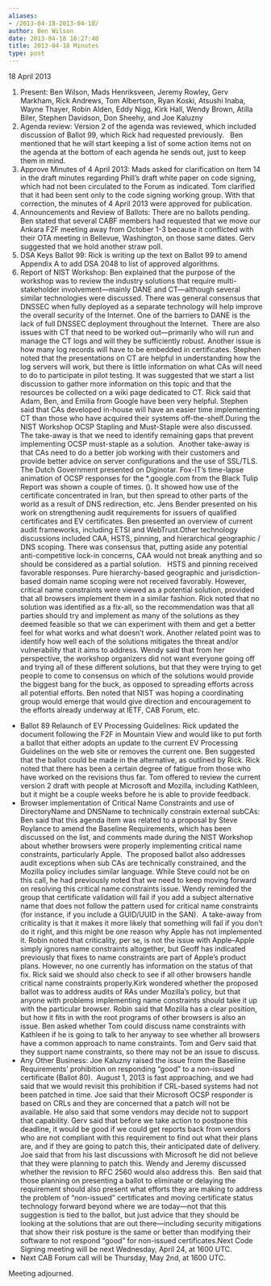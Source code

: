 ```yaml
---
aliases:
- /2013-04-18-2013-04-18/
author: Ben Wilson
date: 2013-04-18 16:27:40
title: 2013-04-18 Minutes
type: post
---
```


18 April 2013

1. Present: Ben Wilson, Mads Henriksveen, Jeremy Rowley, Gerv Markham, Rick Andrews, Tom Albertson, Ryan Koski, Atsushi Inaba, Wayne Thayer, Robin Alden, Eddy Nigg, Kirk Hall, Wendy Brown, Atilla Biler, Stephen Davidson, Don Sheehy, and Joe Kaluzny
1. Agenda review: Version 2 of the agenda was reviewed, which included discussion of Ballot 99, which Rick had requested previously.   Ben mentioned that he will start keeping a list of some action items not on the agenda at the bottom of each agenda he sends out, just to keep them in mind.
1. Approve Minutes of 4 April 2013: Mads asked for clarification on Item 14 in the draft minutes regarding Phill’s draft white paper on code signing, which had not been circulated to the Forum as indicated. Tom clarified that it had been sent only to the code signing working group. With that correction, the minutes of 4 April 2013 were approved for publication.
1. Announcements and Review of Ballots: There are no ballots pending. Ben stated that several CABF members had requested that we move our Ankara F2F meeting away from October 1-3 because it conflicted with their OTA meeting in Bellevue, Washington, on those same dates. Gerv suggested that we hold another straw poll.
1. DSA Keys Ballot 99: Rick is writing up the text on Ballot 99 to amend Appendix A to add DSA 2048 to list of approved algorithms.
1. Report of NIST Workshop: Ben explained that the purpose of the workshop was to review the industry solutions that require multi-stakeholder involvement—mainly DANE and CT—although several similar technologies were discussed. There was general consensus that DNSSEC when fully deployed as a separate technology will help improve the overall security of the Internet. One of the barriers to DANE is the lack of full DNSSEC deployment throughout the Internet.  There are also issues with CT that need to be worked out—primarily who will run and manage the CT logs and will they be sufficiently robust. Another issue is how many log records will have to be embedded in certificates. Stephen noted that the presentations on CT are helpful in understanding how the log servers will work, but there is little information on what CAs will need to do to participate in pilot testing. It was suggested that we start a list discussion to gather more information on this topic and that the resources be collected on a wiki page dedicated to CT. Rick said that Adam, Ben, and Emilia from Google have been very helpful. Stephen said that CAs developed in-house will have an easier time implementing CT than those who have acquired their systems off-the-shelf.During the NIST Workshop OCSP Stapling and Must-Staple were also discussed. The take-away is that we need to identify remaining gaps that prevent implementing OCSP must-staple as a solution.  Another take-away is that CAs need to do a better job working with their customers and provide better advice on server configurations and the use of SSL/TLS. The Dutch Government presented on Diginotar. Fox-IT’s time-lapse animation of OCSP responses for the \*.google.com from the Black Tulip Report was shown a couple of times. (). It showed how use of the certificate concentrated in Iran, but then spread to other parts of the world as a result of DNS redirection, etc. Jens Bender presented on his work on strengthening audit requirements for issuers of qualified certificates and EV certificates. Ben presented an overview of current audit frameworks, including ETSI and WebTrust.Other technology discussions included CAA, HSTS, pinning, and hierarchical geographic / DNS scoping. There was consensus that, putting aside any potential anti-competitive lock-in concerns, CAA would not break anything and so should be considered as a partial solution.   HSTS and pinning received favorable responses. Pure hierarchy-based geographic and jurisdiction-based domain name scoping were not received favorably. However, critical name constraints were viewed as a potential solution, provided that all browsers implement them in a similar fashion. Rick noted that no solution was identified as a fix-all, so the recommendation was that all parties should try and implement as many of the solutions as they deemed feasible so that we can experiment with them and get a better feel for what works and what doesn’t work. Another related point was to identify how well each of the solutions mitigates the threat and/or vulnerability that it aims to address.
   Wendy said that from her perspective, the workshop organizers did not want everyone going off and trying all of these different solutions, but that they were trying to get people to come to consensus on which of the solutions would provide the biggest bang for the buck, as opposed to spreading efforts across all potential efforts. Ben noted that NIST was hoping a coordinating group would emerge that would give direction and encouragement to the efforts already underway at IETF, CAB Forum, etc.

- Ballot 89 Relaunch of EV Processing Guidelines: Rick updated the document following the F2F in Mountain View and would like to put forth a ballot that either adopts an update to the current EV Processing Guidelines on the web site or removes the current one. Ben suggested that the ballot could be made in the alternative, as outlined by Rick. Rick noted that there has been a certain degree of fatigue from those who have worked on the revisions thus far. Tom offered to review the current version 2 draft with people at Microsoft and Mozilla, including Kathleen, but it might be a couple weeks before he is able to provide feedback.
- Browser implementation of Critical Name Constraints and use of DirectoryName and DNSName to technically constrain external subCAs: Ben said that this agenda item was related to a proposal by Steve Roylance to amend the Baseline Requirements, which has been discussed on the list, and comments made during the NIST Workshop about whether browsers were properly implementing critical name constraints, particularly Apple.  The proposed ballot also addresses audit exceptions when sub CAs are technically constrained, and the Mozilla policy includes similar language. While Steve could not be on this call, he had previously noted that we need to keep moving forward on resolving this critical name constraints issue. Wendy reminded the group that certificate validation will fail if you add a subject alternative name that does not follow the pattern used for critical name constraints (for instance, if you include a GUID/UUID in the SAN).  A take-away from criticality is that it makes it more likely that something will fail if you don’t do it right, and this might be one reason why Apple has not implemented it. Robin noted that criticality, per se, is not the issue with Apple–Apple simply ignores name constraints altogether, but Geoff has indicated previously that fixes to name constraints are part of Apple’s product plans. However, no one currently has information on the status of that fix. Rick said we should also check to see if all other browsers handle critical name constraints properly.Kirk wondered whether the proposed ballot was to address audits of RAs under Mozilla’s policy, but that anyone with problems implementing name constraints should take it up with the particular browser. Robin said that Mozilla has a clear position, but how it fits in with the root programs of other browsers is also an issue. Ben asked whether Tom could discuss name constraints with Kathleen if he is going to talk to her anyway to see whether all browsers have a common approach to name constraints. Tom and Gerv said that they support name constraints, so there may not be an issue to discuss.
- Any Other Business: Joe Kaluzny raised the issue from the Baseline Requirements’ prohibition on responding “good” to a non-issued certificate (Ballot 80).  August 1, 2013 is fast approaching, and we had said that we would revisit this prohibition if CRL-based systems had not been patched in time. Joe said that their Microsoft OCSP responder is based on CRLs and they are concerned that a patch will not be available. He also said that some vendors may decide not to support that capability. Gerv said that before we take action to postpone this deadline, it would be good if we could get reports back from vendors who are not compliant with this requirement to find out what their plans are, and if they are going to patch this, their anticipated date of delivery. Joe said that from his last discussions with Microsoft he did not believe that they were planning to patch this. Wendy and Jeremy discussed whether the revision to RFC 2560 would also address this.  Ben said that those planning on presenting a ballot to eliminate or delaying the requirement should also present what efforts they are making to address the problem of “non-issued” certificates and moving certificate status technology forward beyond where we are today—not that this suggestion is tied to the ballot, but just advice that they should be looking at the solutions that are out there—including security mitigations that show their risk posture is the same or better than modifying their software to not respond “good” for non-issued certificates.Next Code Signing meeting will be next Wednesday, April 24, at 1600 UTC.
- Next CAB Forum call will be Thursday, May 2nd, at 1600 UTC.

Meeting adjourned.